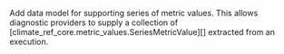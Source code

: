 Add data model for supporting series of metric values.
This allows diagnostic providers to supply a collection of [climate_ref_core.metric_values.SeriesMetricValue][]
extracted from an execution.
